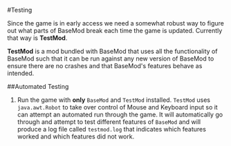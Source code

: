 #Testing

Since the game is in early access we need a somewhat robust way to figure out what parts of BaseMod break each time the game is updated. Currently that way is **TestMod**.

**TestMod** is a mod bundled with BaseMod that uses all the functionality of BaseMod such that it can be run against any new version of BaseMod to ensure there are no crashes and that BaseMod's features behave as intended.

##Automated Testing
1. Run the game with **only** `BaseMod` and `TestMod` installed. `TestMod` uses `java.awt.Robot` to take over control of Mouse and Keyboard input so it can attempt an automated run through the game. It will automatically go through and attempt to test different features of `BaseMod` and will produce a log file called `testmod.log` that indicates which features worked and which features did not work.